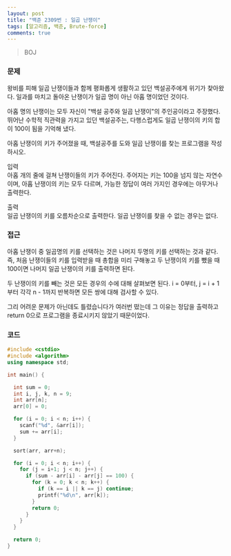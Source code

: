 ```yaml
---
layout: post
title: "백준 2309번 : 일곱 난쟁이"
tags: [알고리즘, 백준, Brute-force]
comments: true
---
```


> BOJ  

### 문제  
왕비를 피해 일곱 난쟁이들과 함께 평화롭게 생활하고 있던 백설공주에게 위기가 찾아왔다. 일과를 마치고 돌아온 난쟁이가 일곱 명이 아닌 아홉 명이었던 것이다.  

아홉 명의 난쟁이는 모두 자신이 "백설 공주와 일곱 난쟁이"의 주인공이라고 주장했다. 뛰어난 수학적 직관력을 가지고 있던 백설공주는, 다행스럽게도 일곱 난쟁이의 키의 합이 100이 됨을 기억해 냈다.  

아홉 난쟁이의 키가 주어졌을 때, 백설공주를 도와 일곱 난쟁이를 찾는 프로그램을 작성하시오.  

입력  
아홉 개의 줄에 걸쳐 난쟁이들의 키가 주어진다. 주어지는 키는 100을 넘지 않는 자연수이며, 아홉 난쟁이의 키는 모두 다르며, 가능한 정답이 여러 가지인 경우에는 아무거나 출력한다.  

출력  
일곱 난쟁이의 키를 오름차순으로 출력한다. 일곱 난쟁이를 찾을 수 없는 경우는 없다.  

### 접근  
아홉 난쟁이 중 일곱명의 키를 선택하는 것은 나머지 두명의 키를 선택하는 것과 같다. 즉, 처음 난쟁이들의 키를 입력받을 때 총합을 미리 구해놓고 두 난쟁이의 키를 뺐을 때 100이면 나머지 일곱 난쟁이의 키를 출력하면 된다.  

두 난쟁이의 키를 빼는 것은 모든 경우의 수에 대해 살펴보면 된다. i = 0부터, j = i + 1부터 각각 n - 1까지 반복하면 모든 쌍에 대해 검사할 수 있다.  

그리 어려운 문제가 아닌데도 틀렸습니다가 여러번 떴는데 그 이유는 정답을 출력하고 return 0으로 프로그램을 종료시키지 않았기 때문이었다.  

### 코드  
~~~c++
#include <cstdio>
#include <algorithm>
using namespace std;

int main() {

  int sum = 0;
  int i, j, k, n = 9;
  int arr[n];
  arr[0] = 0;

  for (i = 0; i < n; i++) {
    scanf("%d", &arr[i]);
    sum += arr[i];
  }

  sort(arr, arr+n);

  for (i = 0; i < n; i++) {
    for (j = i+1; j < n; j++) {
      if (sum - arr[i] - arr[j] == 100) {
        for (k = 0; k < n; k++) {
          if (k == i || k == j) continue;
          printf("%d\n", arr[k]);
        }
        return 0;
      }
    }
  }

  return 0;
}
~~~